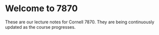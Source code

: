 # Welcome to 7870

These are our lecture notes for Cornell 7870.  They are being continuously updated as the course progresses.  

```{tableofcontents}
```

